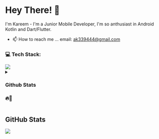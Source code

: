 # Hey There! 👋
I'm Kareem - I'm a Junior Mobile Developer, I'm so anthusiast in Android Kotlin and Dart/Flutter.
- 📫 How to reach me ... 
     email: ak339444@gmail.com
<!-- Presently, I'm developing Software & apps with Flutter, You can see my portfolio on <a href="https://instagram.com/@codewithflexz"> Instagram.</a> -->
### 💻 Tech Stack:
<a href="#">
    <img src="https://skillicons.dev/icons?i=kotlin,dart,flutter,firebase,androidstudio,postman,git,github&theme=dark" />
  </a>
  
<!-- ### 🌐 Socials:
<a href="https://instagram.com/codewithflexz">
    <img src="https://skillicons.dev/icons?i=instagram&theme=dark" />
  </a>
  <a href="https://tlgrm.in/Codewithflexz" target="_blank" rel="noreferrer"><img src="https://www.freepnglogos.com/uploads/telegram-logo-4.png" height="50"  /></a>
  <a href="https://www.buymeacoffee.com/AmirBayat" target="_blank" rel="noreferrer"><img src="https://cdn.dribbble.com/users/3349322/avatars/normal/ef2dbd3c4c50e2b4f7c916f1e763e5b6.jpg?1605768164" height="50"  /></a>
  <a href="https://www.youtube.com/c/ProgrammingWithFlexZ" target="_blank" rel="noreferrer"><img src="https://cdn.icon-icons.com/icons2/2592/PNG/512/youtube_logo_icon_154503.png" height=55  ></a>
  <a href="https://amirbayat.dev@gmail.com" target="_blank" rel="noreferrer"><img src="https://www.pngall.com/wp-content/uploads/12/Gmail-Logo-PNG-Cutout.png" height="50" /></a>
  <a href="https://zaap.bio/CodeWithFlexz" target="_blank" rel="noreferrer"><img src="https://s3-eu-west-1.amazonaws.com/tpd/logos/60e537346fa87d00016b77cc/0x0.png" height="50" /></a> -->
 
  
<!-- <details>
 <summary> <h3>Github Stats <h3>🔥🚀</summary>
    
![](https://github-readme-stats.vercel.app/api?username=kareem96&theme=tokyonight&hide_border=false&include_all_commits=true&count_private=true)<br/>
![](https://github-readme-streak-stats.herokuapp.com/?user=kareem96&theme=tokyonight&hide_border=false)<br/>
</details> -->

<!-- ![status](https://camo.githubusercontent.com/ad8ea6fc9da53ab080110622c5b283bc938578fb067b05059d91aab2883fce4b/68747470733a2f2f6b6f6d617265762e636f6d2f67687076632f3f757365726e616d653d616d6972626179617430266c6162656c3d50726f66696c65253230766965777326636f6c6f723d383034326663267374796c653d706c6173746963) -->

<!--   ## 💰 You can help me by Donating
<a href="https://www.buymeacoffee.com/AmirBayat"><img src="https://cdn.buymeacoffee.com/buttons/v2/default-yellow.png" width="200" /></a> -->



<!-- - 👋 Hi, I’m @kareem96
- 👀 I’m interested in Mobile Developer Enthusiast
- 🌱 I’m currently learning Kotlin and Flutter
- 💞️ I’m looking to collaborate on ...
- 📫 How to reach me ... 
     email: ak339444@gmail.com -->
     

<!-- ## 💻 Tech Stack
![Kotlin](https://img.shields.io/badge/kotlin-%230095D5.svg?style=for-the-badge&logo=kotlin&logoColor=white)
![Dart](https://img.shields.io/badge/dart-%230175C2.svg?style=for-the-badge&logo=dart&logoColor=white)
![Flutter](https://img.shields.io/badge/Flutter-%2302569B.svg?style=for-the-badge&logo=Flutter&logoColor=white)
![Java](https://img.shields.io/badge/java-%23ED8B00.svg?style=for-the-badge&logo=java&logoColor=white)
![JavaScript](https://img.shields.io/badge/javascript-%23323330.svg?style=for-the-badge&logo=javascript&logoColor=%23F7DF1E)
![Postman](https://img.shields.io/badge/Postman-FF6C37?style=for-the-badge&logo=postman&logoColor=white)
![Androidstudio](https://img.shields.io/badge/Androidstudio-23430098?style=for-the-badge&logo=androidstudio&logoColor=white)
![Visualstudio](https://img.shields.io/badge/Visualstudio-%2302569B.svg?style=for-the-badge&logo=Visualstudio&logoColor=white)
![Firebase](https://img.shields.io/badge/firebase-%23039BE5.svg?style=for-the-badge&logo=firebase) -->

<details>
 <summary> <h3>Github Stats <h3>🔥🚀</summary>
    
![](https://github-readme-stats.vercel.app/api?username=kareem96&theme=tokyonight&hide_border=false&include_all_commits=true&count_private=true)<br/>
![](https://github-readme-streak-stats.herokuapp.com/?user=kareem96&theme=tokyonight&hide_border=false)<br/>
</details>

## GitHub Stats
![](http://github-profile-summary-cards.vercel.app/api/cards/stats?username=kareem96&theme=solarized_dark)


<!-- ## Github Profile Summary Card
![](http://github-profile-summary-cards.vercel.app/api/cards/profile-details?username=kareem96&theme=solarized_dark) -->
<!-- 
## Top Languages
<p align="center">
<img width="48%" src="http://github-profile-summary-cards.vercel.app/api/cards/repos-per-language?username=kareem96&theme=solarized_dark" />
<img width="48%" src="http://github-profile-summary-cards.vercel.app/api/cards/most-commit-language?username=kareem96&theme=solarized_dark" />
</p> -->


<!---
kareem96/kareem96 is a ✨ special ✨ repository because its `README.md` (this file) appears on your GitHub profile.
You can click the Preview link to take a look at your changes.
--->
